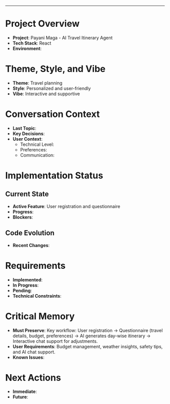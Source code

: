 ---
# Project Overview
- **Project**: Payani Maga - AI Travel Itinerary Agent
- **Tech Stack**: React
- **Environment**: 

# Theme, Style, and Vibe
- **Theme**: Travel planning
- **Style**: Personalized and user-friendly
- **Vibe**: Interactive and supportive

# Conversation Context
- **Last Topic**: 
- **Key Decisions**: 
- **User Context**:
  - Technical Level: 
  - Preferences: 
  - Communication: 

# Implementation Status
## Current State
- **Active Feature**: User registration and questionnaire
- **Progress**: 
- **Blockers**: 

## Code Evolution
- **Recent Changes**: 

# Requirements
- **Implemented**: 
- **In Progress**: 
- **Pending**: 
- **Technical Constraints**: 

# Critical Memory
- **Must Preserve**: Key workflow: User registration → Questionnaire (travel details, budget, preferences) → AI generates day-wise itinerary → Interactive chat support for adjustments.
- **User Requirements**: Budget management, weather insights, safety tips, and AI chat support.
- **Known Issues**: 

# Next Actions
- **Immediate**: 
- **Future**: 